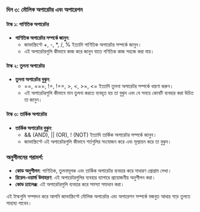 ### দিন ৩: মৌলিক অপারেটর এবং অপারেশন

#### টাস্ক ১: গাণিতিক অপারেটর
- **গাণিতিক অপারেটর সম্পর্কে জানুন**:
  - জাভাস্ক্রিপ্টে +, -, *, /, % ইত্যাদি গাণিতিক অপারেটর সম্পর্কে জানুন।
  - এই অপারেটরগুলি কীভাবে কাজ করে জানুন যাতে গণিতিক কাজ সহজে করা যায়।

#### টাস্ক ২: তুলনা অপারেটর
- **তুলনা অপারেটর বুঝুন**:
  - ==, ===, !=, !==, >, <, >=, <= ইত্যাদি তুলনা অপারেটর সম্পর্কে ধারণা করুন।
  - এই অপারেটরগুলি কীভাবে মান তুলনা করতে ব্যবহৃত হয় তা বুঝুন এবং যে সময়ে কোনটি ব্যবহার করা উচিত তা জানুন।

#### টাস্ক ৩: তার্কিক অপারেটর
- **তার্কিক অপারেটর বুঝুন**:
  - && (AND), || (OR), ! (NOT) ইত্যাদি তার্কিক অপারেটর সম্পর্কে জানুন।
  - জাভাস্ক্রিপ্টে এই অপারেটরগুলি কীভাবে শর্তগুলির সংযোজন করে এবং মূল্যায়ন করে তা বুঝুন।

### অনুশীলনের পরামর্শ:
- **কোড অনুশীলন**: গাণিতিক, তুলনামূলক এবং তার্কিক অপারেটর ব্যবহার করে সাধারণ প্রোগ্রাম লেখা।
- **রিয়েল-ওয়ার্ল্ড উদাহরণ**: এই অপারেটরগুলির ব্যবহার ব্যাপারে প্রায়োজনীয় অনুশীলন করা।
- **কোড চ্যালেঞ্জ**: এই অপারেটরগুলি ব্যবহার করে সমস্যা সমাধান করা।

এই টাস্কগুলি সম্পাদন করে আপনি জাভাস্ক্রিপ্টে মৌলিক অপারেটর এবং অপারেশন সম্পর্কে মজবুত আধার গড়ে তুলতে সাহায্য পাবেন।